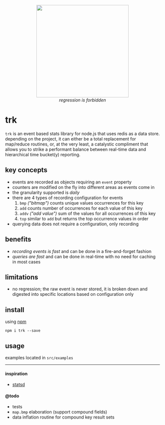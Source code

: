 <p align="center">
  <img src="https://taky.s3.amazonaws.com/61hnjexonow4.png" width="300"><br>
  <i>regression is forbidden</i>
</p>

# trk
`trk` is an event based stats library for node.js that uses redis as a data store.
depending on the project, it can either be a total replacement for map/reduce
routines, or, at the very least, a catalystic compliment that allows you to
strike a performant balance between real-time data and hierarchical time
bucket(y) reporting.

## key concepts
- events are recorded as objects requiring an `event` property
- counters are modified on the fly into different areas as events come in
- the granularity supported is _daily_
- there are 4 types of recording configuration for events
  1. `bmp` _("bitmap")_ counts unique values occurrences for this key
  1. `add` counts number of occurrences for each value of this key
  1. `addv` _("add value")_ sum of the values for all occurrences of this key
  1. `top` similar to `add` but returns the top occurrence values in order
- querying data does not require a configuration, only recording

## benefits
- _recording events is fast_ and can be done in a fire-and-forget fashion
- _queries are fast_ and can be done in real-time with no need for caching in
  most cases

## limitations
- no regression; the raw event is never stored, it is broken down and digested
  into specific locations based on configuration only

## install

using [npm](https://npmjs.org)

```
npm i trk --save
```

## usage
examples located in `src/examples`

---

#### inspiration
- [statsd](https://github.com/etsy/statsd)

#### @todo
- tests
- `map.bmp` elaboration (support compound fields)
- data inflation routine for compound key result sets



